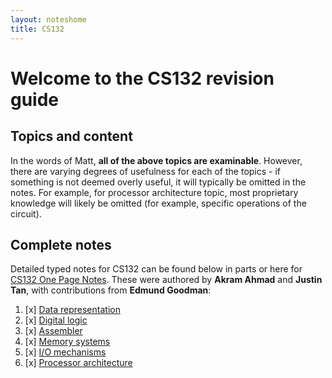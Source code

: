 ```yaml
---
layout: noteshome
title: CS132
---
```


# Welcome to the CS132 revision guide

## Topics and content

In the words of Matt, **all of the above topics are examinable**. However, there
are varying degrees of usefulness for each of the topics - if something is not
deemed overly useful, it will typically be omitted in the notes. For example,
for processor architecture topic, most proprietary knowledge will likely be
omitted (for example, specific operations of the circuit).

## Complete notes

Detailed typed notes for CS132 can be found below in parts or here for [CS132 One Page Notes](onePage). These were authored by **Akram Ahmad** and **Justin Tan**, with contributions from **Edmund Goodman**:

1. [x] [Data representation](part1)
2. [x] [Digital logic](part2)
3. [x] [Assembler](part3)
4. [x] [Memory systems](part4)
5. [x] [I/O mechanisms](part5)
6. [x] [Processor architecture](part6)